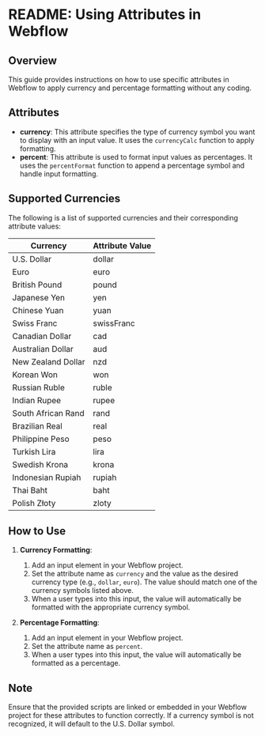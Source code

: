 # README: Using Attributes in Webflow

## Overview

This guide provides instructions on how to use specific attributes in Webflow to apply currency and percentage formatting without any coding.

## Attributes

- **currency**: This attribute specifies the type of currency symbol you want to display with an input value. It uses the `currencyCalc` function to apply formatting.
- **percent**: This attribute is used to format input values as percentages. It uses the `percentFormat` function to append a percentage symbol and handle input formatting.

## Supported Currencies

The following is a list of supported currencies and their corresponding attribute values:

| Currency           | Attribute Value |
|--------------------|-----------------|
| U.S. Dollar        | dollar          |
| Euro               | euro            |
| British Pound      | pound           |
| Japanese Yen       | yen             |
| Chinese Yuan       | yuan            |
| Swiss Franc        | swissFranc      |
| Canadian Dollar    | cad             |
| Australian Dollar  | aud             |
| New Zealand Dollar | nzd             |
| Korean Won         | won             |
| Russian Ruble      | ruble           |
| Indian Rupee       | rupee           |
| South African Rand | rand            |
| Brazilian Real     | real            |
| Philippine Peso    | peso            |
| Turkish Lira       | lira            |
| Swedish Krona      | krona           |
| Indonesian Rupiah  | rupiah          |
| Thai Baht          | baht            |
| Polish Złoty       | zloty           |

## How to Use

1. **Currency Formatting**:

   1. Add an input element in your Webflow project.
   2. Set the attribute name as `currency` and the value as the desired currency type (e.g., `dollar`, `euro`). The value should match one of the currency symbols listed above.
   3. When a user types into this input, the value will automatically be formatted with the appropriate currency symbol.

2. **Percentage Formatting**:
   1. Add an input element in your Webflow project.
   2. Set the attribute name as `percent`.
   3. When a user types into this input, the value will automatically be formatted as a percentage.

## Note

Ensure that the provided scripts are linked or embedded in your Webflow project for these attributes to function correctly. If a currency symbol is not recognized, it will default to the U.S. Dollar symbol.
